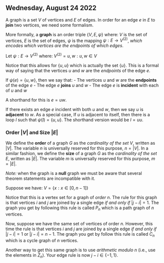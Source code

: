 ## Wednesday, August 24 2022

A graph is a set $V$ of vertices and $E$ of edges.  In order for an edge $e$ in $E$ to **join** two vertices, we need some formalism.

More formally, a **graph** is an order triple $\{V, E, \psi\}$ where:
	    $V$ is the set of vertices,
	    $E$ is the set of edges,
	    $\psi$ is the mapping $\psi: E \rightarrow V^{(2)}$, *which encodes which vertices are the endpoints of which edges*.

Let $\psi: E \rightarrow V^{(2)}$ where:
									$V^{(2)} = {{u, w}: u, w \in V}$

Notice that this allows for $\{u, u\}$ which is actually the set $\{u\}$. This is a formal way of saying that the vertices $u$ and $w$ are the *endpoints* of the edge $e$.

If $\psi(e) = \{u, w\}$, then we say that:
	- The vertices $u$ and $w$ are the **endpoints** of the edge $e$
	- The edge $e$ **joins** $u$ and $w$
	- The edge $e$ is **incident** with each of $u$ and $w$

A shorthand for this is $e = uw$.

If there exists an edge $e$ incident with both $u$ and $w$, then we say $u$ is **adjacent** to $w$. As a special case, If $u$ is adjacent to itself, then there is a loop $l$ such that $\psi(l) = \{u, u\}$. The shorthand version would be $l = uu$.

### Order $|V|$ and Size $|E|$
We define the **order** of a graph $G$ as the *cardinality of the set $V$*, written as $|V|$. The variable $n$ is universally reserved for this purpose, $n = |V|$. In a similar fashion, we define the **size** of a graph $G$ as the *cardinality of the set $E$*, written as $|E|$. The variable $m$ is universally reserved for this purpose, $m = |E|$.

*Note:* when the graph is a **null** graph we must be aware that several theorem statements are incompatible with it.

Suppose we have:
				$V = \{x: x \in [0, n-1]\}$

Notice that this is a vertex set for a graph of *order* $n$. The rule for this graph is that vertices $i$ and *j* are joined by a single edge *if and only if* $|j-i|=1$.  The graph you get by following this rule is called $P_n$ which is a path graph of $n$ vertices.

Now, suppose we have the same set of vertices of order $n$. However, this time the rule is that vertices $i$ and $j$ are joined by a single edge *if and only if* $|j-i|=1$ or $|j-i|=n-1$. The graph you get by follow this rule is called $C_n$ which is a cycle graph of $n$ vertices.

Another way to get this same graph is to use *arithmetic modulo $n$* (i.e., use the elements in $Z_n$).  Your edge rule is now $j - i \in \{-1,1\}$.
